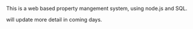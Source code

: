 This is a web based property mangement system, using node.js and SQL. 

will update more detail in coming days. 
